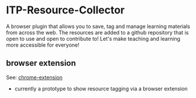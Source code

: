 # ITP-Resource-Collector

A browser plugin that allows you to save, tag and manage learning materials from across the web. The resources are added to a github repository that is open to use and open to contribute to! Let's make teaching and learning more accessible for everyone! 

## browser extension

See: [chrome-extension](/chrome-extension)

* currently a prototype to show resource tagging via a browser extension
